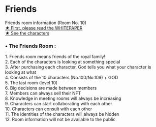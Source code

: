 # Friends
Friends room information (Room No. 10)</br>
<a href="https://github.com/RoyalFamilyNFT/WhitePaper">★ First, please read the WHITEPAPER</a></br>
<a href="https://opensea.io/collection/friendsroom?search[sortAscending]=true&search[sortBy]=CREATED_DATE">★ See the characters</a>

<h3><b>• The Friends Room :</b></h3>
1. Friends room means friends of the royal family!</br>
2. Each of the characters is looking at something special</br>
3. After purchasing each character, God tells you what your character is looking at what</br>
4. Consists of the 10 characters (No.100/No.109) + GOD</br>
5. The last room (level 10)</br>
6. Big decisions are made between members</BR>
7. Members can always sell their NFT</BR>
8. Knowledge in meeting rooms will always be increasing</BR>
9. Characters can start collaborating with each other</BR>
10. Characters can consult with each other</BR>
11. The identities of the characters will always be hidden</BR>
12. Room information will not be available to the public</BR>
